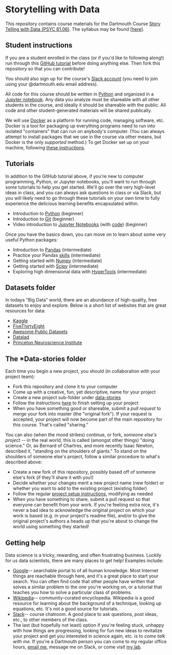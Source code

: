 # Storytelling with Data

This repository contains course materials for the Dartmouth Course [Story Telling with Data (PSYC 81.06)](http://pbs.dartmouth.edu/undergraduate/permission-courses/fall-2017).  The syllabus may be found [[here](https://github.com/ContextLab/storytelling-with-data/blob/master/PSYC_81_syllabus.pdf)].

## Student instructions

If you are a student enrolled in the class (or if you'd like to following along!) run through this [GitHub tutorial](https://try.github.io) before doing anything else.  Then fork this repository so that you can contribute!

You should also sign up for the course's [Slack account](stories-about-data.slack.com) (you need to join using your @dartmouth.edu email address).

All code for this course should be written in [Python](https://www.python.org/) and organized in a [Jupyter notebook](http://jupyter.org/).  Any data you analyze must be shareable with all other students in the course, and ideally it should be shareable with the public.  All code and other student-generated materials will be shared publically.

We will use [Docker](https://www.docker.com/) as a platform for running code, managing software, etc.  Docker is a tool for packaging up everything programs need to run into isolated "containers" that can run on anybody's computer.  (You can always attempt to install packages that we use in the course via other means, but Docker is the only *supported* method.)  To get Docker set up on your machine, following [these instructions](https://github.com/ContextLab/storytelling-with-data/blob/master/docker/README.md).

## Tutorials

In addition to the GitHub tutorial above, if you're new to computer programming, Python, or Jupyter notebooks, you'll want to run through some tutorials to help you get started.  We'll go over the very high-level ideas in class, and you can always ask questions in class or via Slack, but you will likely need to go through these tutorials on your own time to fully experience the delicious learning benefits encapsulated within.

- Introduction to [Python](https://www.codecademy.com/learn/learn-python) (beginner)
- Introduction to [Git](https://www.codecademy.com/learn/learn-git) (beginner)
- Video introduction to [Jupyter Notebooks](https://www.youtube.com/watch?v=e9cSF3eVQv0) (with [code](https://github.com/alfredessa/awesomedata.science/tree/master/1.0JupyterTour)) (beginner)

Once you have the basics down, you can move on to learn about some very useful Python packages:

- Introduction to [Pandas](https://pandas.pydata.org/pandas-docs/stable/10min.html) (intermediate)
- Practice your Pandas [skills](https://github.com/guipsamora/pandas_exercises) (intermediate)
- Getting started with [Numpy](https://docs.scipy.org/doc/numpy-dev/user/quickstart.html) (intermediate)
- Getting started with [Scipy](https://docs.scipy.org/doc/scipy/reference/tutorial/index.html) (intermediate)
- Exploring high dimensional data with [HyperTools](http://blog.kaggle.com/2017/04/10/exploring-the-structure-of-high-dimensional-data-with-hypertools-in-kaggle-kernels/) (intermediate)

## Datasets folder

In todays "Big Data" world, there are an abundance of high-quality, free datasets to enjoy and explore.  Below is a short list of websites that are great resources for data:

- [Kaggle](https://www.kaggle.com/datasets)
- [FiveThirtyEight](https://github.com/fivethirtyeight/data)
- [Awesome Public Datasets](https://github.com/caesar0301/awesome-public-datasets)
- [Datalad](http://datasets.datalad.org/)
- [Princeton Neuroscience Institute](http://dataspace.princeton.edu/jspui/handle/88435/dsp0147429c369)

## The *Data-stories folder

Each time you begin a new project, you should (in collaboration with your project team):
- Fork this repository and clone it to your computer
- Come up with a creative, fun, yet descriptive, name for your project
- Create a new project sub-folder under [data-stories](https://github.com/ContextLab/storytelling-with-data/tree/master/data-stories)
- Follow the instructions [here](https://github.com/ContextLab/storytelling-with-data/tree/master/data-stories/README.md) to finish setting up your project
- When you have something good or shareable, submit a *pull request* to merge your fork into master (the "original fork").  If your request is accepted, your project will now become part of the main repository for this course.  That's called "sharing."

You can also (when the mood strikes) continue, or fork, *someone else's project* -- in the real world, this is called (amongst other things) "doing science."  Or, as Bernard of Chartres, and more recently Isaac Newton, described it, "standing on the shoulders of giants."  To stand on the shoulders of someone else's project, follow a similar procedure to what's described above:
- Create a new fork of this repository, possibly based off of someone else's fork (if they'll share it with you!)
- Decide whether your changes merit a new project name (new folder) or whether you want to add to the existing project (existing folder)
- Follow the regular [project setup instructions](https://github.com/ContextLab/storytelling-with-data/tree/master/data-stories/README.md), modifying as needed
- When you have something to share, submit a pull request so that everyone can benefit from your work.  If you're feeliing extra nice, it's never a bad idea to acknowledge the original project on which your work is based (e.g. in your project's readme file), and/or to give the original project's authors a heads up that you're about to change the world using something they started!

## Getting help

Data science is a tricky, rewarding, and often frustrating business.  Luckily for us data scientists, there are many places to get help!  Examples include:
- [Google](http://www.google.com)-- searchable portal to of all human knowledge. Most Internet things are reachable through here, and it's a great place to start your search.  You can often find code that other people have written that solves a similar problem to the one you're working on, or a tutorial that teaches you how to solve a particular class of problems.
- [Wikipedia](https://www.wikipedia.org/)-- community-curated encyclopedia. Wikipedia is a good resource for learning about the background of a technique, looking up equations, etc.  It's not a good source for tutorials.
- [Slack](https://stories-about-data.slack.com)-- course chatroom.  A good place to ask questions, post ideas, etc., to other members of the class.
- The last (but hopefully not least) option if you're feeling stuck, unhappy with how things are progressing, looking for fun new ideas to revitalize your project and get you interested in science again, etc. is to *come talk with me*.  If you're a Dartmouth person you can come to my regular office hours, [email me](mailto:jeremy@dartmouth.edu), message me on Slack, or come visit [my lab](http://www.context-lab.com/).
